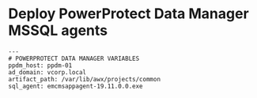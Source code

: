 # Deploy PowerProtect Data Manager MSSQL agents
````
---
# POWERPROTECT DATA MANAGER VARIABLES
ppdm_host: ppdm-01
ad_domain: vcorp.local
artifact_path: /var/lib/awx/projects/common
sql_agent: emcmsappagent-19.11.0.0.exe
````